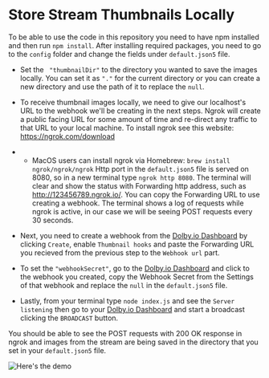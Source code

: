 # Store Stream Thumbnails Locally
To be able to use the code in this repository you need to have npm installed and then run `npm install`. After installing required packages, you need to go to the `config` folder and change the fields under `default.json5` file. 
- Set the ` "thumbnailDir"` to the directory you wanted to save the images locally. You can set it as `"."` for the current directory or you can create a new directory and use the path of it to replace the `null`.

- To receive thumbnail images locally, we need to give our localhost's URL to the webhook we'll be creating in the next steps. Ngrok will create a public facing URL for some amount of time and re-direct any traffic to that URL to your local machine. To install ngrok see this website: https://ngrok.com/download
- - MacOS users can install ngrok via Homebrew: `brew install ngrok/ngrok/ngrok`
Http port in the `default.json5` file is served on 8080, so in a new terminal type `ngrok http 8080`. The terminal will clear and show the status with Forwarding http address, such as http://123456789.ngrok.io/. You can copy the Forwarding URL to use creating a webhook. The terminal shows a log of requests while ngrok is active, in our case we will be seeing POST requests every 30 seconds.

- Next, you need to create a webhook from the [Dolby.io Dashboard](https://streaming.dolby.io/#/webhooks) by clicking `Create`, enable `Thumbnail hooks` and paste the Forwarding URL you recieved from the previous step to the `Webhook url` part.

- To set the `"webhookSecret"`, go to the [Dolby.io Dashboard](https://streaming.dolby.io/#/webhooks) and click to the webhook you created, copy the Webhook Secret from the Settings of that webhook and replace the `null` in the `default.json5` file.

- Lastly, from your terminal type `node index.js` and see the `Server listening` then go to your [Dolby.io Dashboard](https://streaming.dolby.io/#/tokens) and start a broadcast clicking the `BROADCAST` button.

You should be able to see the POST requests with 200 OK response in ngrok and images from the stream are being saved in the directory that you set in your `default.json5` file.

![Here's the demo](../assets/save-thumbnails-locally.gif)
